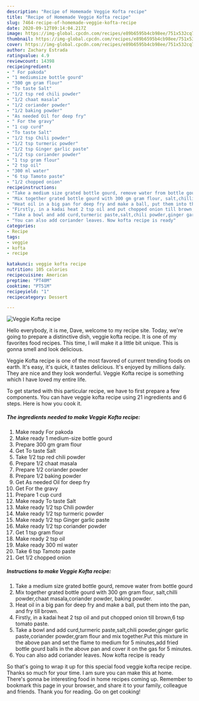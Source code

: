 ```yaml
---
description: "Recipe of Homemade Veggie Kofta recipe"
title: "Recipe of Homemade Veggie Kofta recipe"
slug: 7464-recipe-of-homemade-veggie-kofta-recipe
date: 2020-09-12T09:14:04.217Z
image: https://img-global.cpcdn.com/recipes/e89b6595b4cb98ee/751x532cq70/veggie-kofta-recipe-recipe-main-photo.jpg
thumbnail: https://img-global.cpcdn.com/recipes/e89b6595b4cb98ee/751x532cq70/veggie-kofta-recipe-recipe-main-photo.jpg
cover: https://img-global.cpcdn.com/recipes/e89b6595b4cb98ee/751x532cq70/veggie-kofta-recipe-recipe-main-photo.jpg
author: Zachary Estrada
ratingvalue: 4.9
reviewcount: 14398
recipeingredient:
- " For pakoda"
- "1 mediumsize bottle gourd"
- "300 gm gram flour"
- "To taste Salt"
- "1/2 tsp red chili powder"
- "1/2 chaat masala"
- "1/2 coriander powder"
- "1/2 baking powder"
- "As needed Oil for deep fry"
- " For the gravy"
- "1 cup curd"
- "To taste Salt"
- "1/2 tsp Chili powder"
- "1/2 tsp turmeric powder"
- "1/2 tsp Ginger garlic paste"
- "1/2 tsp coriander powder"
- "1 tsp gram flour"
- "2 tsp oil"
- "300 ml water"
- "6 tsp Tamoto paste"
- "1/2 chopped onion"
recipeinstructions:
- "Take a medium size grated bottle gourd, remove water from bottle gourd"
- "Mix together grated bottle gourd with 300 gm gram flour, salt,chilli powder,chaat masala,coriander powder, baking powder."
- "Heat oil in a big pan for deep fry and make a ball, put them into the pan, and fry till brown."
- "Firstly, in a kadai heat 2 tsp oil and put chopped onion till brown,6 tsp tomato paste."
- "Take a bowl and add curd,turmeric paste,salt,chili powder,ginger garlic paste,coriander powder,gram flour and mix together.Put this mixture in the above pan and set the flame to medium for 5 minutes,add fried bottle gourd balls in the above pan and cover it on the gas for 5 minutes."
- "You can also add coriander leaves. Now kofta recipe is ready"
categories:
- Recipe
tags:
- veggie
- kofta
- recipe

katakunci: veggie kofta recipe 
nutrition: 105 calories
recipecuisine: American
preptime: "PT40M"
cooktime: "PT51M"
recipeyield: "1"
recipecategory: Dessert

---
```



![Veggie Kofta recipe](https://img-global.cpcdn.com/recipes/e89b6595b4cb98ee/751x532cq70/veggie-kofta-recipe-recipe-main-photo.jpg)

Hello everybody, it is me, Dave, welcome to my recipe site. Today, we're going to prepare a distinctive dish, veggie kofta recipe. It is one of my favorites food recipes. This time, I will make it a little bit unique. This is gonna smell and look delicious.

Veggie Kofta recipe is one of the most favored of current trending foods on earth. It's easy, it's quick, it tastes delicious. It's enjoyed by millions daily. They are nice and they look wonderful. Veggie Kofta recipe is something which I have loved my entire life.




To get started with this particular recipe, we have to first prepare a few components. You can have veggie kofta recipe using 21 ingredients and 6 steps. Here is how you cook it.

<!--inarticleads1-->

##### The ingredients needed to make Veggie Kofta recipe:

1. Make ready  For pakoda
1. Make ready 1 medium-size bottle gourd
1. Prepare 300 gm gram flour
1. Get To taste Salt
1. Take 1/2 tsp red chili powder
1. Prepare 1/2 chaat masala
1. Prepare 1/2 coriander powder
1. Prepare 1/2 baking powder
1. Get As needed Oil for deep fry
1. Get  For the gravy
1. Prepare 1 cup curd
1. Make ready To taste Salt
1. Make ready 1/2 tsp Chili powder
1. Make ready 1/2 tsp turmeric powder
1. Make ready 1/2 tsp Ginger garlic paste
1. Make ready 1/2 tsp coriander powder
1. Get 1 tsp gram flour
1. Make ready 2 tsp oil
1. Make ready 300 ml water
1. Take 6 tsp Tamoto paste
1. Get 1/2 chopped onion




<!--inarticleads2-->

##### Instructions to make Veggie Kofta recipe:

1. Take a medium size grated bottle gourd, remove water from bottle gourd
1. Mix together grated bottle gourd with 300 gm gram flour, salt,chilli powder,chaat masala,coriander powder, baking powder.
1. Heat oil in a big pan for deep fry and make a ball, put them into the pan, and fry till brown.
1. Firstly, in a kadai heat 2 tsp oil and put chopped onion till brown,6 tsp tomato paste.
1. Take a bowl and add curd,turmeric paste,salt,chili powder,ginger garlic paste,coriander powder,gram flour and mix together.Put this mixture in the above pan and set the flame to medium for 5 minutes,add fried bottle gourd balls in the above pan and cover it on the gas for 5 minutes.
1. You can also add coriander leaves. Now kofta recipe is ready




So that's going to wrap it up for this special food veggie kofta recipe recipe. Thanks so much for your time. I am sure you can make this at home. There's gonna be interesting food in home recipes coming up. Remember to bookmark this page in your browser, and share it to your family, colleague and friends. Thank you for reading. Go on get cooking!
